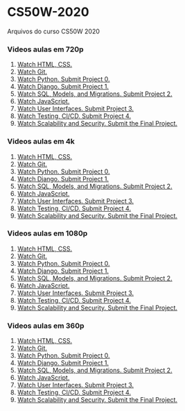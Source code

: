 # CS50W-2020

Arquivos do curso CS50W 2020

### Videos aulas em 720p
1. [Watch HTML, CSS.](https://cdn.cs50.net/web/2020/spring/lectures/0/lecture0-720p.mp4)
2. [Watch Git.](https://cdn.cs50.net/web/2020/spring/lectures/1/lecture1-720p.mp4)
3. [Watch Python. Submit Project 0.](https://cdn.cs50.net/web/2020/spring/lectures/2/lecture2-720p.mp4)
4. [Watch Django. Submit Project 1.](https://cdn.cs50.net/web/2020/spring/lectures/3/lecture3-720p.mp4)
5. [Watch SQL, Models, and Migrations. Submit Project 2.](https://cdn.cs50.net/web/2020/spring/lectures/4/lecture4-720p.mp4)
6. [Watch JavaScript.](https://cdn.cs50.net/web/2020/spring/lectures/5/lecture5-720p.mp4)
7. [Watch User Interfaces. Submit Project 3.](https://cdn.cs50.net/web/2020/spring/lectures/6/lecture6-720p.mp4)
8. [Watch Testing, CI/CD. Submit Project 4.](https://cdn.cs50.net/web/2020/spring/lectures/7/lecture7-720p.mp4)
9. [Watch Scalability and Security. Submit the Final Project.](https://cdn.cs50.net/web/2020/spring/lectures/8/lecture8-720p.mp4)


### Videos aulas em 4k
1. [Watch HTML, CSS.]()
2. [Watch Git.]()
3. [Watch Python. Submit Project 0.]()
4. [Watch Django. Submit Project 1.]()
5. [Watch SQL, Models, and Migrations. Submit Project 2.]()
6. [Watch JavaScript.]()
7. [Watch User Interfaces. Submit Project 3.]()
8. [Watch Testing, CI/CD. Submit Project 4.]()
9. [Watch Scalability and Security. Submit the Final Project.]()


### Videos aulas em 1080p
1. [Watch HTML, CSS.]()
2. [Watch Git.]()
3. [Watch Python. Submit Project 0.]()
4. [Watch Django. Submit Project 1.]()
5. [Watch SQL, Models, and Migrations. Submit Project 2.]()
6. [Watch JavaScript.]()
7. [Watch User Interfaces. Submit Project 3.]()
8. [Watch Testing, CI/CD. Submit Project 4.]()
9. [Watch Scalability and Security. Submit the Final Project.]()


### Videos aulas em 360p
1. [Watch HTML, CSS.]()
2. [Watch Git.]()
3. [Watch Python. Submit Project 0.]()
4. [Watch Django. Submit Project 1.]()
5. [Watch SQL, Models, and Migrations. Submit Project 2.]()
6. [Watch JavaScript.]()
7. [Watch User Interfaces. Submit Project 3.]()
8. [Watch Testing, CI/CD. Submit Project 4.]()
9. [Watch Scalability and Security. Submit the Final Project.]()
